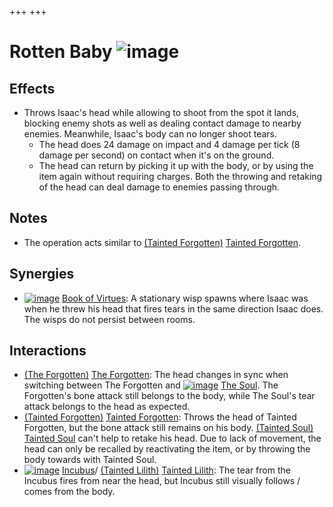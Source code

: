 +++
+++

 # Rotten Baby ![image](/image/Rotten_Baby.png) 


Effects
---------


* Throws Isaac's head while allowing to shoot from the spot it lands, blocking enemy shots as well as dealing contact damage to nearby enemies. Meanwhile, Isaac's body can no longer shoot tears.
	+ The head does 24 damage on impact and 4 damage per tick (8 damage per second) on contact when it's on the ground.
	+ The head can return by picking it up with the body, or by using the item again without requiring charges. Both the throwing and retaking of the head can deal damage to enemies passing through.


Notes
-------


* The operation acts similar to  [(Tainted Forgotten)](/wiki/Tainted_Forgotten "Tainted Forgotten") [Tainted Forgotten](/wiki/Tainted_Forgotten "Tainted Forgotten").


Synergies
-----------


* [![image](/image/Book_of_Virtues.png)](/wiki/Book_of_Virtues "Book of Virtues") [Book of Virtues](/wiki/Book_of_Virtues "Book of Virtues"): A stationary wisp spawns where Isaac was when he threw his head that fires tears in the same direction Isaac does. The wisps do not persist between rooms.


Interactions
--------------


* [(The Forgotten)](/wiki/The_Forgotten "The Forgotten") [The Forgotten](/wiki/The_Forgotten "The Forgotten"): The head changes in sync when switching between The Forgotten and  [![image](/image/The_Soul.png)](/wiki/The_Soul_(Character) "The Soul") [The Soul](/wiki/The_Soul_(Character) "The Soul (Character)"). The Forgotten's bone attack still belongs to the body, while The Soul's tear attack belongs to the head as expected.
* [(Tainted Forgotten)](/wiki/Tainted_Forgotten "Tainted Forgotten") [Tainted Forgotten](/wiki/Tainted_Forgotten "Tainted Forgotten"): Throws the head of Tainted Forgotten, but the bone attack still remains on his body.  [(Tainted Soul)](/wiki/Tainted_Soul "Tainted Soul") [Tainted Soul](/wiki/Tainted_Soul "Tainted Soul") can't help to retake his head. Due to lack of movement, the head can only be recalled by reactivating the item, or by throwing the body towards with Tainted Soul.
* [![image](/image/Incubus.png)](/wiki/Incubus "Incubus") [Incubus](/wiki/Incubus "Incubus")/  [(Tainted Lilith)](/wiki/Tainted_Lilith "Tainted Lilith") [Tainted Lilith](/wiki/Tainted_Lilith "Tainted Lilith"): The tear from the Incubus fires from near the head, but Incubus still visually follows / comes from the body.


